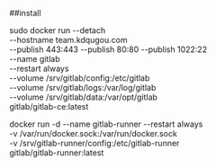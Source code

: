 ##install

  sudo docker run --detach     
    --hostname team.kdqugou.com    
     --publish 443:443 
     --publish 80:80 
     --publish 1022:22     
     --name gitlab     
     --restart always    
     --volume /srv/gitlab/config:/etc/gitlab    
     --volume /srv/gitlab/logs:/var/log/gitlab     
     --volume /srv/gitlab/data:/var/opt/gitlab     
     gitlab/gitlab-ce:latest


  docker run -d --name 
    gitlab-runner --restart always   
    -v /var/run/docker.sock:/var/run/docker.sock   
    -v /srv/gitlab-runner/config:/etc/gitlab-runner   
    gitlab/gitlab-runner:latest
